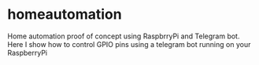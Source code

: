 # homeautomation
Home automation proof of concept using RaspbrryPi and Telegram bot. Here I show how to control GPIO pins using a telegram bot running on your RaspberryPi
